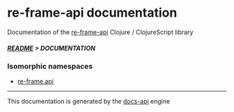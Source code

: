
# re-frame-api documentation

Documentation of the [re-frame-api](https://github.com/bithandshake/re-frame-api) Clojure / ClojureScript library

##### [README](../README.md) > DOCUMENTATION

### Isomorphic namespaces

* [re-frame.api](cljc/re-frame/API.md)

---

This documentation is generated by the [docs-api](https://github.com/bithandshake/docs-api) engine

